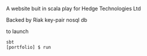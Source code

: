 A website buit in scala play for Hedge Technologies Ltd

Backed by Riak key-pair nosql db

to launch

```
sbt
[portfolio] $ run
```


